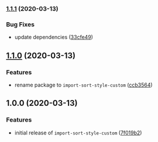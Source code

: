 ### [1.1.1](https://github.com/ifiokjr/import-sort-style-custom/compare/v1.1.0...v1.1.1) (2020-03-13)


### Bug Fixes

* update dependencies ([33cfe49](https://github.com/ifiokjr/import-sort-style-custom/commit/33cfe497c96db2d4a955e350e7a7a80fa9374456))

## [1.1.0](https://github.com/ifiokjr/import-sort-style-custom/compare/v1.0.0...v1.1.0) (2020-03-13)


### Features

* rename package to `import-sort-style-custom` ([ccb3564](https://github.com/ifiokjr/import-sort-style-custom/commit/ccb356457a142aa58947590e8117de9a5d1f0322))

## 1.0.0 (2020-03-13)

### Features

- initial release of `import-sort-style-custom` ([7f019b2](https://github.com/ifiokjr/import-sort-style-custom/commit/7f019b24818581f884d2d43b4b6b34c093bc7bde))
